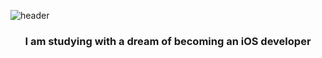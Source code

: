 ![header](https://capsule-render.vercel.app/api?text=Hi%20👋,%20%20I'm%20Sungyeon&fontColor=ffffff?&type=cylinder)

<h3 align="center">I am studying with a dream of becoming an iOS developer</h3>




<!--
**wangkobong/wangkobong** is a ✨ _special_ ✨ repository because its `README.md` (this file) appears on your GitHub profile.

Here are some ideas to get you started:

- 🔭 I’m currently working on ...
- 🌱 I’m currently learning ...
- 👯 I’m looking to collaborate on ...
- 🤔 I’m looking for help with ...
- 💬 Ask me about ...
- 📫 How to reach me: ...
- 😄 Pronouns: ...
- ⚡ Fun fact: ...
-->
